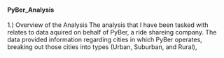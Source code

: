 #### PyBer_Analysis


1.) Overview of the Analysis
  The analysis that I have been tasked with relates to data aquired on behalf of PyBer, a ride shareing company.  The data provided information regarding cities in which PyBer operates, breaking out those cities into types (Urban, Suburban, and Rural), 
